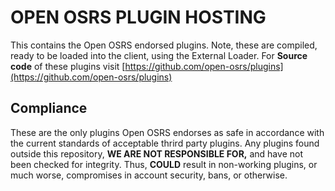 # OPEN OSRS PLUGIN HOSTING 

This contains the Open OSRS endorsed plugins. Note, these are compiled, ready to be loaded into the client, using the External Loader.  For **Source code** of these plugins visit [https://github.com/open-osrs/plugins](https://github.com/open-osrs/plugins)


## Compliance

These are the only plugins Open OSRS endorses as safe in accordance with the current standards of acceptable thrird party plugins. Any plugins found outside this repository, **WE ARE NOT RESPONSIBLE FOR,** and have not been checked for integrity. Thus, **COULD** result in non-working plugins, or much worse, compromises in account security, bans, or otherwise.
